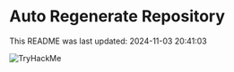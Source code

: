 # Auto Regenerate Repository

This README was last updated: 2024-11-03 20:41:03

 ![TryHackMe](https://tryhackme.com/badge/533634)